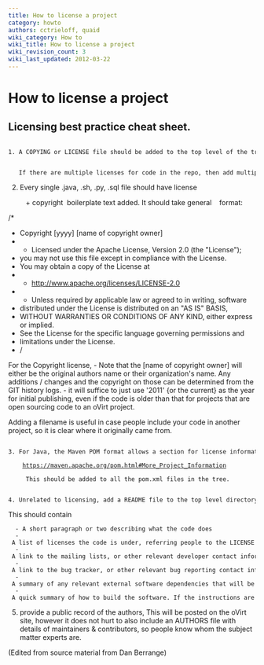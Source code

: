 ```yaml
---
title: How to license a project
category: howto
authors: cctrieloff, quaid
wiki_category: How to
wiki_title: How to license a project
wiki_revision_count: 3
wiki_last_updated: 2012-03-22
---
```


# How to license a project

## Licensing best practice cheat sheet.

      1. A COPYING or LICENSE file should be added to the top level of the tree containing the full license text.

         If there are multiple licenses for code in the repo, then add multiple LICENSE.XXXX files, and add a master LICENSE file listing which LICENSE.XXXX file applies to which bits of the tree.

2. Every single .java, .sh, .py, .sql file should have license

         + copyright  boilerplate text added. It should take general
         format:

/\*

*   Copyright [yyyy] [name of copyright owner]
*   -   Licensed under the Apache License, Version 2.0 (the "License");
*   you may not use this file except in compliance with the License.
*   You may obtain a copy of the License at
*   -   <http://www.apache.org/licenses/LICENSE-2.0>
*   -   Unless required by applicable law or agreed to in writing, software
*   distributed under the License is distributed on an "AS IS" BASIS,
*   WITHOUT WARRANTIES OR CONDITIONS OF ANY KIND, either express or implied.
*   See the License for the specific language governing permissions and
*   limitations under the License.
*   /

For the Copyright license, - Note that the [name of copyright owner] will either be the original authors name or their organization's name. Any additions / changes and the copyright on those can be determined from the GIT history logs. - it will suffice to just use '2011' {or the current} as the year for initial publishing, even if the code is older than that for projects that are open sourcing code to an oVirt project.

Adding a filename is useful in case people include your code in another project, so it is clear where it originally came from.

      3. For Java, the Maven POM format allows a section for license information

`    `[`https://maven.apache.org/pom.html#More_Project_Information`](https://maven.apache.org/pom.html#More_Project_Information)

         This should be added to all the pom.xml files in the tree.

      4. Unrelated to licensing, add a README file to the top level directory.

This should contain

      - A short paragraph or two describing what the code does
      - A list of licenses the code is under, referring people to the LICENSE or COPYING file(s) for full details
      - A link to the mailing lists, or other relevant developer contact information
      - A link to the bug tracker, or other relevant bug reporting contact information
      - A summary of any relevant external software dependencies that will be required in order to build the software.
      - A quick summary of how to build the software. If the instructions are long & hard, then create a separate INSTALL  file with the details instead of cluttering up the README.

5. provide a public record of the authors, This will be posted on the oVirt site, however it does not hurt to also include an AUTHORS file with details of maintainers & contributors, so people know whom the subject matter experts are.

(Edited from source material from Dan Berrange)
